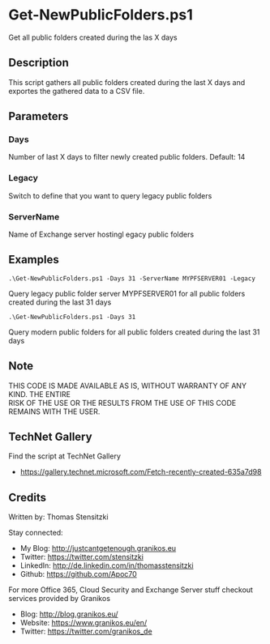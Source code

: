 # Get-NewPublicFolders.ps1
Get all public folders created during the las X days

## Description
This script gathers all public folders created during the last X days and exportes the gathered data to a CSV file.

## Parameters
### Days
Number of last X days to filter newly created public folders. Default: 14 

### Legacy
Switch to define that you want to query legacy public folders

### ServerName
Name of Exchange server hostingl egacy public folders 

## Examples
```
.\Get-NewPublicFolders.ps1 -Days 31 -ServerName MYPFSERVER01 -Legacy
```
Query legacy public folder server MYPFSERVER01 for all public folders created during the last 31 days

```
.\Get-NewPublicFolders.ps1 -Days 31 
```
Query modern public folders for all public folders created during the last 31 days

## Note
THIS CODE IS MADE AVAILABLE AS IS, WITHOUT WARRANTY OF ANY KIND. THE ENTIRE  
RISK OF THE USE OR THE RESULTS FROM THE USE OF THIS CODE REMAINS WITH THE USER.

## TechNet Gallery
Find the script at TechNet Gallery
* https://gallery.technet.microsoft.com/Fetch-recently-created-635a7d98


## Credits
Written by: Thomas Stensitzki

Stay connected:

* My Blog: http://justcantgetenough.granikos.eu
* Twitter: https://twitter.com/stensitzki
* LinkedIn:	http://de.linkedin.com/in/thomasstensitzki
* Github: https://github.com/Apoc70

For more Office 365, Cloud Security and Exchange Server stuff checkout services provided by Granikos

* Blog: http://blog.granikos.eu/
* Website: https://www.granikos.eu/en/
* Twitter: https://twitter.com/granikos_de